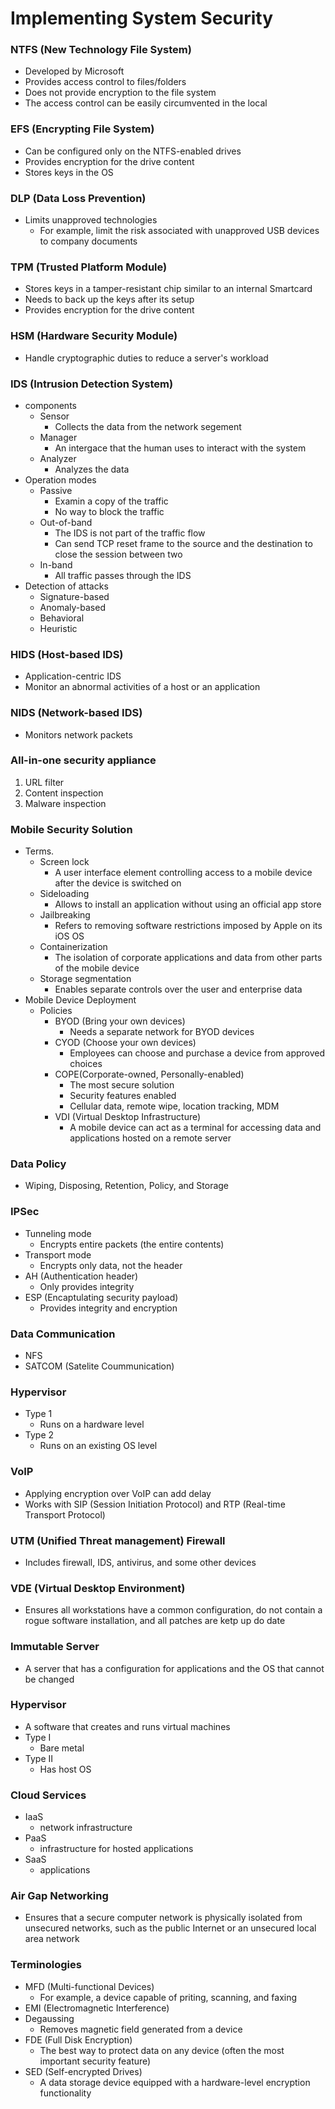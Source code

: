 # Implementing System Security
### NTFS (New Technology File System)
* Developed by Microsoft
* Provides access control to files/folders
* Does not provide encryption to the file system
* The access control can be easily circumvented in the local

### EFS (Encrypting File System)
* Can be configured only on the NTFS-enabled drives
* Provides encryption for the drive content
* Stores keys in the OS

### DLP (Data Loss Prevention)
* Limits unapproved technologies
  * For example, limit the risk associated with unapproved USB devices to company documents

### TPM (Trusted Platform Module)
* Stores keys in a tamper-resistant chip similar to an internal Smartcard
* Needs to back up the keys after its setup
* Provides encryption for the drive content

### HSM (Hardware Security Module)
* Handle cryptographic duties to reduce a server's workload

### IDS (Intrusion Detection System)
* components
  * Sensor
    * Collects the data from the network segement
  * Manager
    * An intergace that the human uses to interact with the system
  * Analyzer
    * Analyzes the data
* Operation modes
  * Passive
    * Examin a copy of the traffic
    * No way to block the traffic
  * Out-of-band
    * The IDS is not part of the traffic flow
    * Can send TCP reset frame to the source and the destination to close the session between two
  * In-band
    * All traffic passes through the IDS
* Detection of attacks
  * Signature-based
  * Anomaly-based
  * Behavioral
  * Heuristic

### HIDS (Host-based IDS)
* Application-centric IDS
* Monitor an abnormal activities of a host or an application

### NIDS (Network-based IDS)
* Monitors network packets

### All-in-one security appliance
1. URL filter
2. Content inspection
3. Malware inspection

### Mobile Security Solution
* Terms.
  * Screen lock
    * A user interface element controlling access to a mobile device after the device is switched on
  * Sideloading
    * Allows to install an application without using an official app store
  * Jailbreaking
    * Refers to removing software restrictions imposed by Apple on its iOS OS
  * Containerization
    * The isolation of corporate applications and data from other parts of the mobile device
  * Storage segmentation
    * Enables separate controls over the user and enterprise data
* Mobile Device Deployment
  * Policies
    * BYOD (Bring your own devices)
      * Needs a separate network for BYOD devices
    * CYOD (Choose your own devices)
      * Employees can choose and purchase a device from approved choices
    * COPE(Corporate-owned, Personally-enabled)
      * The most secure solution
      * Security features enabled
      * Cellular data, remote wipe, location tracking, MDM
    * VDI (Virtual Desktop Infrastructure)
      * A mobile device can act as a terminal for accessing data and applications hosted on a remote server
  
### Data Policy
* Wiping, Disposing, Retention, Policy, and Storage

### IPSec
* Tunneling mode
  * Encrypts entire packets (the entire contents)
* Transport mode
  * Encrypts only data, not the header
* AH (Authentication header)
  * Only provides integrity
* ESP (Encaptulating security payload)
  * Provides integrity and encryption

### Data Communication
* NFS
* SATCOM (Satelite Coummunication)

### Hypervisor
  * Type 1
    * Runs on a hardware level
  * Type 2
    * Runs on an existing OS level
    
### VoIP
* Applying encryption over VoIP can add delay
* Works with SIP (Session Initiation Protocol) and RTP (Real-time Transport Protocol)

### UTM (Unified Threat management) Firewall
* Includes firewall, IDS, antivirus, and some other devices

### VDE (Virtual Desktop Environment)
* Ensures all workstations have a common configuration, do not contain a rogue software installation, and all patches are ketp up do date

### Immutable Server
* A server that has a configuration for applications and the OS that cannot be changed

### Hypervisor
* A software that creates and runs virtual machines
* Type I
  * Bare metal
* Type II
  * Has host OS
  
### Cloud Services
* IaaS
  * network infrastructure
* PaaS
  * infrastructure for hosted applications
* SaaS
  * applications
  
### Air Gap Networking
* Ensures that a secure computer network is physically isolated from unsecured networks, such as the public Internet or an unsecured local area network

### Terminologies
* MFD (Multi-functional Devices)
  * For example, a device capable of priting, scanning, and faxing
* EMI (Electromagnetic Interference)
* Degaussing
  * Removes magnetic field generated from a device
* FDE (Full Disk Encryption)
  * The best way to protect data on any device (often the most important security feature)
* SED (Self-encrypted Drives)
  * A data storage device equipped with a hardware-level encryption functionality

